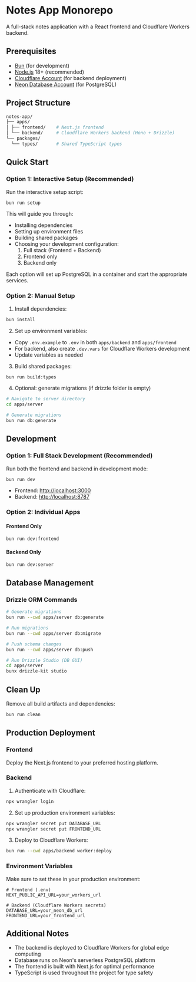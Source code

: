 # Notes App Monorepo

A full-stack notes application with a React frontend and Cloudflare Workers backend.

## Prerequisites

- [Bun](https://bun.sh) (for development)
- [Node.js](https://nodejs.org/) 18+ (recommended)
- [Cloudflare Account](https://dash.cloudflare.com/sign-up) (for backend deployment)
- [Neon Database Account](https://neon.tech) (for PostgreSQL)

## Project Structure

```bash
notes-app/
├── apps/
│ ├── frontend/    # Next.js frontend
│ └── backend/     # Cloudflare Workers backend (Hono + Drizzle)
└── packages/
  └── types/       # Shared TypeScript types
```

## Quick Start

### Option 1: Interactive Setup (Recommended)

Run the interactive setup script:

```bash
bun run setup
```

This will guide you through:

- Installing dependencies
- Setting up environment files
- Building shared packages
- Choosing your development configuration:
  1. Full stack (Frontend + Backend)
  2. Frontend only
  3. Backend only

Each option will set up PostgreSQL in a container and start the appropriate services.

### Option 2: Manual Setup

1. Install dependencies:

```bash
bun install
```

2. Set up environment variables:

- Copy `.env.example` to `.env` in both `apps/backend` and `apps/frontend`
- For backend, also create `.dev.vars` for Cloudflare Workers development
- Update variables as needed

3. Build shared packages:

```bash
bun run build:types
```

4. Optional: generate migrations (if drizzle folder is empty)

```bash
# Navigate to server directory
cd apps/server

# Generate migrations
bun run db:generate
```

## Development

### Option 1: Full Stack Development (Recommended)

Run both the frontend and backend in development mode:

```bash
bun run dev
```

- Frontend: [http://localhost:3000](http://localhost:3000)
- Backend: [http://localhost:8787](http://localhost:8787)

### Option 2: Individual Apps

#### Frontend Only

```bash
bun run dev:frontend
```

#### Backend Only

```bash
bun run dev:server
```

## Database Management

### Drizzle ORM Commands

```bash
# Generate migrations
bun run --cwd apps/server db:generate

# Run migrations
bun run --cwd apps/server db:migrate

# Push schema changes
bun run --cwd apps/server db:push

# Run Drizzle Studio (DB GUI)
cd apps/server
bunx drizzle-kit studio
```

## Clean Up

Remove all build artifacts and dependencies:

```bash
bun run clean
```

## Production Deployment

### Frontend

Deploy the Next.js frontend to your preferred hosting platform.

### Backend

1. Authenticate with Cloudflare:

```bash
npx wrangler login
```

2. Set up production environment variables:

```bash
npx wrangler secret put DATABASE_URL
npx wrangler secret put FRONTEND_URL
```

3. Deploy to Cloudflare Workers:

```bash
bun run --cwd apps/backend worker:deploy
```

### Environment Variables

Make sure to set these in your production environment:

```env
# Frontend (.env)
NEXT_PUBLIC_API_URL=your_workers_url

# Backend (Cloudflare Workers secrets)
DATABASE_URL=your_neon_db_url
FRONTEND_URL=your_frontend_url
```

## Additional Notes

- The backend is deployed to Cloudflare Workers for global edge computing
- Database runs on Neon's serverless PostgreSQL platform
- The frontend is built with Next.js for optimal performance
- TypeScript is used throughout the project for type safety
